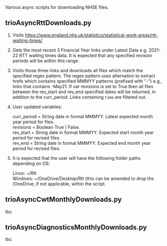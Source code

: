 Various async scripts for downloading NHSE files.

## trioAsyncRttDownloads.py

1) Visits https://www.england.nhs.uk/statistics/statistical-work-areas/rtt-waiting-times/

2) Gets the most recent 3 Financial Year links under Latest Data e.g. 2021-22 RTT waiting times data. It is expected that any specified revision periods will be within this range.

3) Visits those three links and downloads all files which match the specified regex pattern. The regex pattern uses alternation to extract hrefs which contains specified MMMYY patterns (prefixed with "-") e.g., links that contains -May21. If var revisions is set to True then all files between the rev_start and rev_end specified dates will be returned, in addition to the 
curr_period. Links containing `time` are filtered out.

4) User updated variables:

    curr_period = String date in format MMMYY. Latest expected month year period for files.<br>
    revisions = Boolean True | False.<br>
    rev_start = String date in format MMMYY. Expected start month year period for revised files.<br>
    rev_end = String date in format MMMYY. Expected end month year period for revised files.<br>
    
5) It is expected that the user will have the following folder paths depending on OS:

   Linux:   ~/Rtt <br>
   Windows: ~/OneDrive/Desktop/Rtt   (this can be amended to drop the /OneDrive, if not applicable, within the script.
   
   
## trioAsyncCwtMonthlyDownloads.py

tbc

## trioAsyncDiagnosticsMonthlyDownloads.py

tbc
